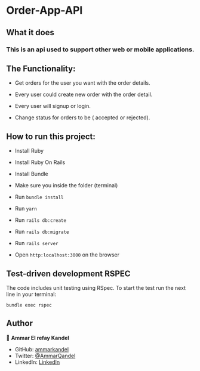 # Order-App-API

## What it does

### This is an api used to support other web or mobile applications.

## The Functionality:

- Get orders for the user you want with the order details.

- Every user could create new order with the order detail.

- Every user will signup or login.

- Change status for orders to be ( accepted or rejected).


## How to run this project:

- Install Ruby

- Install Ruby On Rails

- Install Bundle

- Make sure you inside the folder (terminal)

- Run `bundle install`

- Run `yarn`

- Run `rails db:create`

- Run `rails db:migrate`

- Run `rails server`

- Open `http:localhost:3000` on the browser


## Test-driven development RSPEC

The code includes unit testing using RSpec. To start the test run the next line in your terminal:

`bundle exec rspec`


## Author

👤 **Ammar El refay Kandel**

- GitHub: [ammarkandel](https://github.com/ammarkandel)
- Twitter: [@AmmarQandel](https://twitter.com/AmmarQandel)
- LinkedIn: [LinkedIn](https://www.linkedin.com/in/ammar-kandel/)

